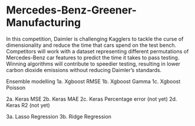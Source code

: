 # Mercedes-Benz-Greener-Manufacturing
In this competition, Daimler is challenging Kagglers to tackle the curse of dimensionality and reduce the time that cars spend on the test bench. Competitors will work with a dataset representing different permutations of Mercedes-Benz car features to predict the time it takes to pass testing. Winning algorithms will contribute to speedier testing, resulting in lower carbon dioxide emissions without reducing Daimler’s standards.

Ensemble modelling 
1a. Xgboost RMSE
1b. Xgboost Gamma
1c. Xgboost Poisson

2a. Keras MSE
2b. Keras MAE
2c. Keras Percentage error (not yet)
2d. Keras R2 (not yet)

3a. Lasso Regression
3b. Ridge Regression

 
